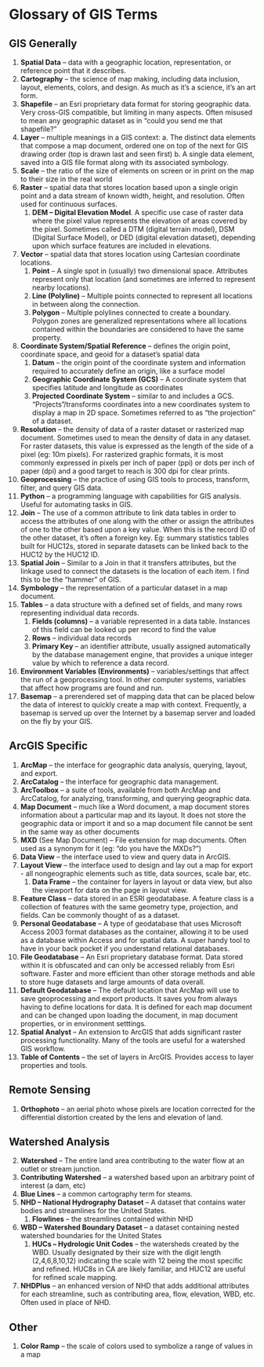 # Glossary of GIS Terms
## GIS Generally
1.	**Spatial Data** – data with a geographic location, representation, or reference point that it describes.
2.	**Cartography** – the science of map making, including data inclusion, layout, elements, colors, and design. As much as it’s a science, it’s an art form.
3.	**Shapefile** – an Esri proprietary data format for storing geographic data. Very cross-GIS compatible, but limiting in many aspects. Often misused to mean any geographic dataset as in “could you send me that shapefile?”
4.	**Layer** – multiple meanings in a GIS context:
  a.	The distinct data elements that compose a map document, ordered one on top of the next for GIS drawing order (top is drawn last and seen first)
  b.	A single data element, saved into a GIS file format along with its associated symbology.
5.	**Scale** – the ratio of the size of elements on screen or in print on the map to their size in the real world
6.	**Raster** – spatial data that stores location based upon a single origin point and a data stream of known width, height, and resolution. Often used for continuous surfaces.
    1. **DEM – Digital Elevation Model**. A specific use case of raster data where the pixel value represents the elevation of areas covered by the pixel. Sometimes called a DTM (digital terrain model), DSM (Digital Surface Model), or DED (digital elevation dataset), depending upon which surface features are included in elevations.
7.	**Vector** – spatial data that stores location using Cartesian coordinate locations.
    1.	**Point** – A single spot in (usually) two dimensional space. Attributes represent only that location (and sometimes are inferred to represent nearby locations).
    2.	**Line (Polyline)** – Multiple points connected to represent all locations in between along the connection.
    3.	**Polygon** – Multiple polylines connected to create a boundary. Polygon zones are generalized representations where all locations contained within the boundaries are considered to have the same property.
8.	**Coordinate System/Spatial Reference** – defines the origin point, coordinate space, and geoid for a dataset’s spatial data
    1.	**Datum** – the origin point of the coordinate system and information required to accurately define an origin, like a surface model
    2.	**Geographic Coordinate System (GCS)** – A coordinate system that specifies latitude and longitude as coordinates
    3.	**Projected Coordinate System** – similar to and includes a GCS. “Projects”/transforms coordinates into a new coordinates system to display a map in 2D space. Sometimes referred to as “the projection” of a dataset.
9.	**Resolution** – the density of data of a raster dataset or rasterized map document. Sometimes used to mean the density of data in any dataset. For raster datasets, this value is expressed as the length of the side of a pixel (eg: 10m pixels). For rasterized graphic formats, it is most commonly expressed in pixels per inch of paper (ppi) or dots per inch of paper (dpi) and a good target to reach is 300 dpi for clear prints.
10.	**Geoprocessing** – the practice of using GIS tools to process, transform, filter, and query GIS data.
11.	**Python** – a programming language with capabilities for GIS analysis. Useful for automating tasks in GIS.
12.	**Join** – The use of a common attribute to link data tables in order to access the attributes of one along with the other or assign the attributes of one to the other based upon a key value. When this is the record ID of the other dataset, it’s often a foreign key. Eg:  summary statistics tables built for HUC12s, stored in separate datasets can be linked back to the HUC12 by the HUC12 ID.
13.	**Spatial Join** – Similar to a Join in that it transfers attributes, but the linkage used to connect the datasets is the location of each item. I find this to be the “hammer” of GIS.
14.	**Symbology** – the representation of a particular dataset in a map document.
15.	**Tables** – a data structure with a defined set of fields, and many rows representing individual data records.
    1.	**Fields (columns)** – a variable represented in a data table. Instances of this field can be looked up per record to find the value
    2.	**Rows** – individual data records
    3.	**Primary Key** – an identifier attribute, usually assigned automatically by the database management engine, that provides a unique integer value by which to reference a data record.
16.	**Environment Variables (Environments)** – variables/settings that affect the run of a geoprocessing tool. In other computer systems, variables that affect how programs are found and run.
17.	**Basemap** – a prerendered set of mapping data that can be placed below the data of interest to quickly create a map with context. Frequently, a basemap is served up over the Internet by a basemap server and loaded on the fly by your GIS.

## ArcGIS Specific
1.	**ArcMap** – the interface for geographic data analysis, querying, layout, and export.
2.	**ArcCatalog** – the interface for geographic data management.
3.	**ArcToolbox** – a suite of tools, available from both ArcMap and ArcCatalog, for analyzing, transforming, and querying geographic data.
4.	**Map Document** – much like a Word document, a map document stores information about a particular map and its layout. It does not store the geographic data or import it and so a map document file cannot be sent in the same way as other documents
5.	**MXD** (See Map Document) – File extension for map documents. Often used as a synonym for it (eg: “do you have the MXDs?”)
6.	**Data View** – the interface used to view and query data in ArcGIS.
7.	**Layout View** – the interface used to design and lay out a map for export - all nongeographic elements such as title, data sources, scale bar, etc.
    1.	**Data Frame** – the container for layers in layout or data view, but also the viewport for data on the page in layout view.
8.	**Feature Class** – data stored in an ESRI geodatabase. A feature class is a collection of features with the same geometry type, projection, and fields. Can be commonly thought of as a dataset.
9.	**Personal Geodatabase** – A type of geodatabase that uses Microsoft Access 2003 format databases as the container, allowing it to be used as a database within Access and for spatial data. A super handy tool to have in your back pocket if you understand relational databases.
10.	**File Geodatabase** – An Esri proprietary database format. Data stored within it is obfuscated and can only be accessed reliably from Esri software. Faster and more efficient than other storage methods and able to store huge datasets and large amounts of data overall.
11.	**Default Geodatabase** – The default location that ArcMap will use to save geoprocessing and export products. It saves you from always having to define locations for data. It is defined for each map document and can be changed upon loading the document, in map document properties, or in environment setttings.
12.	**Spatial Analyst** – An extension to ArcGIS that adds significant raster processing functionality. Many of the tools are useful for a watershed GIS workflow.
13.	**Table of Contents** – the set of layers in ArcGIS. Provides access to layer properties and tools.

## Remote Sensing
1.	**Orthophoto** – an aerial photo whose pixels are location corrected for the differential distortion created by the lens and elevation of land.

## Watershed Analysis
2.	**Watershed** – The entire land area contributing to the water flow at an outlet or stream junction.
3.	**Contributing Watershed** – a watershed based upon an arbitrary point of interest (a dam, etc)
4.	**Blue Lines** – a common cartography term for steams.
5.	**NHD – National Hydrography Dataset** – A dataset that contains water bodies and streamlines for the United States.
    1.	**Flowlines** – the streamlines contained within NHD
6.	**WBD – Watershed Boundary Dataset** – a dataset containing nested watershed boundaries for the United States
    1. **HUCs – Hydrologic Unit Codes** – the watersheds created by the WBD. Usually designated by their size with the digit length (2,4,6,8,10,12) indicating the scale with 12 being the most specific and refined. HUC8s in CA are likely familiar, and HUC12 are useful for refined scale mapping.
7.	**NHDPlus** – an enhanced version of NHD that adds additional attributes for each streamline, such as contributing area, flow, elevation, WBD, etc. Often used in place of NHD.

## Other
1.	**Color Ramp** – the scale of colors used to symbolize a range of values in a map
